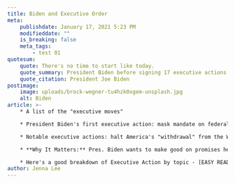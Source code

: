 ```yaml
---
title: Biden and Executive Order
meta:
    publishdate: January 17, 2021 5:23 PM
    modifieddate: ""
    is_breaking: false
    meta_tags:
        - test 01
quotesum:
    quote: There's no time to start like today.
    quote_summary: President Biden before signing 17 executive actions his first day in office.
    quote_citation: President Joe Biden
postimage:
    image: uploads/brock-wegner-tu4hzk0xgem-unsplash.jpg
    alt: Biden
article: >-
    * A list of the "executive moves"

    * President Biden's first executive action: mask mandate on federal property. 

    * Notable executive actions: halt America's "withdrawal" from the World Health Organization and the Paris Climate Accord (environmental regulation agreement between nations) an ending the declaration of a national emergency at the U.S. southern border (this has consequences like stopping extra money flowing to projects at the border i.e. the construction of the border wall).

    * **Why It Matters:** Pres. Biden wants to make good on promises he made to reverse some of the Trump administration's policies. Executive actions are consequential. 

    * Here's a good breakdown of Executive Action by topic - [EASY READ](https://www.pbs.org/newshour/politics/a-look-at-bidens-first-executive-orders-in-office)
author: Jenna Lee
---
```

